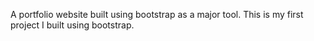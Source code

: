 A portfolio website built using bootstrap as a major tool.
This is my first project I built using bootstrap.
